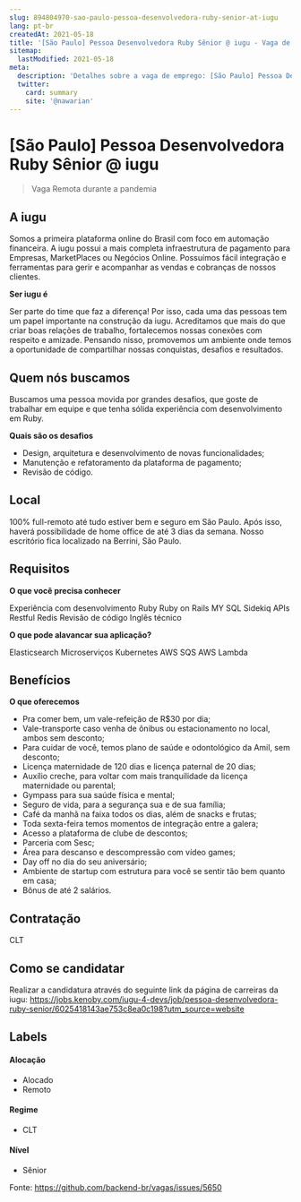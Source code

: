 ```yaml
---
slug: 894804970-sao-paulo-pessoa-desenvolvedora-ruby-senior-at-iugu
lang: pt-br
createdAt: 2021-05-18
title: '[São Paulo] Pessoa Desenvolvedora Ruby Sênior @ iugu - Vaga de Emprego'
sitemap:
  lastModified: 2021-05-18
meta:
  description: 'Detalhes sobre a vaga de emprego: [São Paulo] Pessoa Desenvolvedora Ruby Sênior @ iugu'
  twitter:
    card: summary
    site: '@nawarian'
---
```


# [São Paulo] Pessoa Desenvolvedora Ruby Sênior @ iugu

> Vaga Remota durante a pandemia


## A iugu

Somos a primeira plataforma online do Brasil com foco em automação financeira. A iugu possui a mais completa infraestrutura de pagamento para Empresas, MarketPlaces ou Negócios Online. Possuímos fácil integração e ferramentas para gerir e acompanhar as vendas e cobranças de nossos clientes.

**Ser iugu é**

Ser parte do time que faz a diferença! Por isso, cada uma das pessoas tem um papel importante na construção da iugu. Acreditamos que mais do que criar boas relações de trabalho, fortalecemos nossas conexões com respeito e amizade. Pensando nisso, promovemos um ambiente onde temos a oportunidade de compartilhar nossas conquistas, desafios e resultados.


## Quem nós buscamos

Buscamos uma pessoa movida por grandes desafios, que goste de trabalhar em equipe e que tenha sólida experiência com desenvolvimento em Ruby.

**Quais são os desafios**

- Design, arquitetura e desenvolvimento de novas funcionalidades;
- Manutenção e refatoramento da plataforma de pagamento;
- Revisão de código.


## Local

100% full-remoto até tudo estiver bem e seguro em São Paulo. Após isso, haverá possibilidade de home office de até 3 dias da semana. Nosso escritório fica localizado na Berrini, São Paulo.


## Requisitos

**O que você precisa conhecer**

Experiência com desenvolvimento
Ruby
Ruby on Rails
MY SQL
Sidekiq
APIs Restful
Redis
Revisão de código
Inglês técnico

**O que pode alavancar sua aplicação?**

Elasticsearch
Microserviços
Kubernetes
AWS SQS
AWS Lambda


## Benefícios

**O que oferecemos**

- Pra comer bem, um vale-refeição de R$30 por dia; 
- Vale-transporte caso venha de ônibus ou estacionamento no local, ambos sem desconto; 
- Para cuidar de você, temos plano de saúde e odontológico da Amil, sem desconto;
- Licença maternidade de 120 dias e licença paternal de 20 dias;
- Auxílio creche, para voltar com mais tranquilidade da licença maternidade ou parental;
- Gympass para sua saúde física e mental;
- Seguro de vida, para a segurança sua e de sua família;
- Café da manhã na faixa todos os dias, além de snacks e frutas;
- Toda sexta-feira temos momentos de integração entre a galera; 
- Acesso a plataforma de clube de descontos;
- Parceria com Sesc;
- Área para descanso e descompressão com vídeo games; 
- Day off no dia do seu aniversário;
- Ambiente de startup com estrutura para você se sentir tão bem quanto em casa;
- Bônus de até 2 salários.


## Contratação

CLT

## Como se candidatar

Realizar a candidatura através do seguinte link da página de carreiras da iugu: https://jobs.kenoby.com/iugu-4-devs/job/pessoa-desenvolvedora-ruby-senior/6025418143ae753c8ea0c198?utm_source=website


## Labels

#### Alocação
- Alocado
- Remoto

#### Regime
- CLT

#### Nível
- Sênior

Fonte: https://github.com/backend-br/vagas/issues/5650